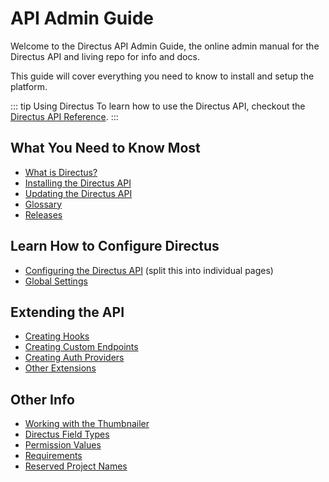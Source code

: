 # API Admin Guide

Welcome to the Directus API Admin Guide, the online admin manual for the Directus API and living repo for info and docs.

This guide will cover everything you need to know to install and setup the platform.

::: tip Using Directus
To learn how to use the Directus API, checkout the [Directus API Reference](../reference.md).
:::

## What You Need to Know Most

* [What is Directus?](../../what-is-directus.md)
* [Installing the Directus API](./install.md)
* [Updating the Directus API](./update.md)
* [Glossary](../../glossary.md)
* [Releases](https://github.com/directus/api/releases)

## Learn How to Configure Directus

* [Configuring the Directus API](./configure.md) (split this into individual pages)
* [Global Settings](../../global-settings.md)

## Extending the API

* [Creating Hooks](./hooks.md)
* [Creating Custom Endpoints](./custom-endpoint.md)
* [Creating Auth Providers](./auth-provider.md)
* [Other Extensions](../../app/contributor-guide/extensions.md)

## Other Info

* [Working with the Thumbnailer](./thumbnailer.md)
* [Directus Field Types](./field-types.md)
* [Permission Values](./permissions.md)
* [Requirements](./requirements.md)
* [Reserved Project Names](./reserved-names.md)